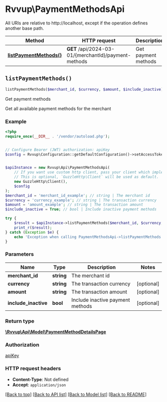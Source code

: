 # Rvvup\PaymentMethodsApi

All URIs are relative to http://localhost, except if the operation defines another base path.

| Method | HTTP request | Description |
| ------------- | ------------- | ------------- |
| [**listPaymentMethods()**](PaymentMethodsApi.md#listPaymentMethods) | **GET** /api/2024-03-01/{merchantId}/payment-methods | Get payment methods |


## `listPaymentMethods()`

```php
listPaymentMethods($merchant_id, $currency, $amount, $include_inactive): \Rvvup\Api\Model\PaymentMethodDetailsPage
```

Get payment methods

Get all available payment methods for the merchant

### Example

```php
<?php
require_once(__DIR__ . '/vendor/autoload.php');


// Configure Bearer (JWT) authorization: apiKey
$config = Rvvup\Configuration::getDefaultConfiguration()->setAccessToken('YOUR_ACCESS_TOKEN');


$apiInstance = new Rvvup\Api\PaymentMethodsApi(
    // If you want use custom http client, pass your client which implements `GuzzleHttp\ClientInterface`.
    // This is optional, `GuzzleHttp\Client` will be used as default.
    new GuzzleHttp\Client(),
    $config
);
$merchant_id = 'merchant_id_example'; // string | The merchant id
$currency = 'currency_example'; // string | The transaction currency
$amount = 'amount_example'; // string | The transaction amount
$include_inactive = True; // bool | Include inactive payment methods

try {
    $result = $apiInstance->listPaymentMethods($merchant_id, $currency, $amount, $include_inactive);
    print_r($result);
} catch (Exception $e) {
    echo 'Exception when calling PaymentMethodsApi->listPaymentMethods: ', $e->getMessage(), PHP_EOL;
}
```

### Parameters

| Name | Type | Description  | Notes |
| ------------- | ------------- | ------------- | ------------- |
| **merchant_id** | **string**| The merchant id | |
| **currency** | **string**| The transaction currency | [optional] |
| **amount** | **string**| The transaction amount | [optional] |
| **include_inactive** | **bool**| Include inactive payment methods | [optional] |

### Return type

[**\Rvvup\Api\Model\PaymentMethodDetailsPage**](../Model/PaymentMethodDetailsPage.md)

### Authorization

[apiKey](../../README.md#apiKey)

### HTTP request headers

- **Content-Type**: Not defined
- **Accept**: `application/json`

[[Back to top]](#) [[Back to API list]](../../README.md#endpoints)
[[Back to Model list]](../../README.md#models)
[[Back to README]](../../README.md)
